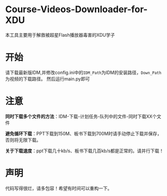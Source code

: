 # Course-Videos-Downloader-for-XDU
本工具主要用于解救被超星Flash播放器毒害的XDU学子
# 开始
请下载最新版IDM,并修改config.ini中的`IDM_Path`为IDM的安装路径，`Down_Path`为视频的下载路径。
然后运行main.py即可
# 注意
**同时下载多个文件的方法**：IDM-下载-计划任务-队列中的文件-同时下载XX个文件

**避免循环下载**：PPT下载到150M、板书下载到700M时请手动停止下载并保存，否则将无限下载。

**关于下载速度**：ppt下载几十kb/s、板书下载几百kb/s都是正常的。请并行下载！
# 声明
代码写得很烂，请多包容！希望有时间可以重构一下。
